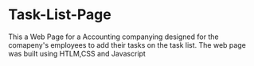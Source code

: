 # Task-List-Page
This a Web Page for a Accounting companying designed for the comapeny's employees to add their tasks on the task list. The web page was built using HTLM,CSS and Javascript
